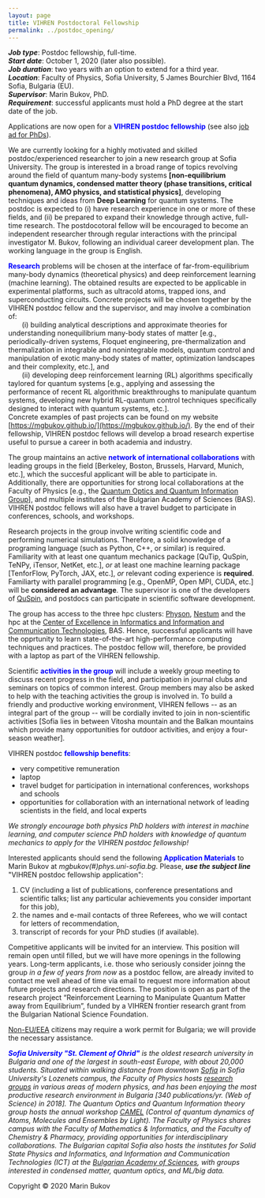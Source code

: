 ```yaml
---
layout: page
title: VIHREN Postdoctoral Fellowship
permalink: ../postdoc_opening/
---
```


***Job type***: Postdoc fellowship, full-time. <br/>
***Start date***: October 1, 2020 (later also possible). <br/>
***Job duration***: two years with an option to extend for a third year. <br/>
***Location***: Faculty of Physics, Sofia University, 5 James Bourchier Blvd, 1164 Sofia, Bulgaria (EU). <br/>
***Supervisor***: Marin Bukov, PhD. <br/>
***Requirement***: successful applicants must hold a PhD degree at the start date of the job.

Applications are now open for a <span style="color:blue">**VIHREN postdoc fellowship**</span> (see also [job ad for PhDs]({{site.baseurl}}/PhD_opening/)).

We are currently looking for a highly motivated and skilled postdoc/experienced researcher to join a new research group at Sofia University. The group is interested in a broad range of topics revolving around the field of quantum many-body systems **[non-equilibrium quantum dynamics, condensed matter theory (phase transitions, critical phenomena), AMO physics, and statistical physics]**, developing techniques and ideas from **Deep Learning** for quantum systems. The postdoc is expected to (i) have research experience in one or more of these fields, and (ii) be prepared to expand their knowledge through active, full-time research. The postdocotoral fellow will be encouraged to become an independent researcher through regular interactions with the principal investigator M. Bukov, following an individual career development plan.  The working language in the group is English.


<span style="color:blue">**Research**</span> problems will be chosen at the interface of far-from-equilibrium many-body dynamics (theoretical physics) and deep reinforcement learning (machine learning). The obtained results are expected to be applicable in experimental platforms, such as ultracold atoms, trapped ions, and superconducting circuits. Concrete projects will be chosen together by the VIHREN postdoc fellow and the supervisor, and may involve a combination of: <br/>
&nbsp;&nbsp;&nbsp;&nbsp;&nbsp;&nbsp; (i)   building analytical descriptions and approximate theories for understanding nonequilibrium many-body states of matter [e.g., periodically-driven systems, Floquet engineering, pre-thermalization and thermalization in integrable and nonintegrable models, quantum control and manipulation of exotic many-body states of matter, optimization landscapes and their complexity, etc.], and <br/>
&nbsp;&nbsp;&nbsp;&nbsp;&nbsp;&nbsp; (ii)   developing deep reinforcement learning (RL) algorithms specifically taylored for quantum systems [e.g., applying and assessing the performance of recent RL algorithmic breakthroughs to manipulate quantum systems, developing new hybrid RL-quantum control techniques specifically designed to interact with quantum systems, etc.]. <br/>
Concrete examples of past projects can be found on my website [https://mgbukov.github.io/](https://mgbukov.github.io/). By the end of their fellowship, VIHREN postdoc fellows will develop a broad research expertise useful to pursue a career in both academia and industry.

The group maintains an active <span style="color:blue">**network of international collaborations**</span> with leading groups in the field [Berkeley, Boston, Brussels, Harvard, Munich, etc.], which the succesful applicant will be able to participate in. Additionally, there are opportunities for strong local collaborations at the Faculty of Physics [e.g., the [Quantum Optics and Quantum Information Group](http://quantum-bg.org/group/)], and multiple institutes of the Bulgarian Academy of Sciences (BAS). 
VIHREN postdoc fellows will also have a travel budget to participate in conferences, schools, and workshops. 

Research projects in the group involve writing scientific code and performing numerical simulations. Therefore, a solid knowledge of a programing language (such as Python, C++, or similar) is required. Familiarity with at least one quantum mechanics package [QuTip, QuSpin, TeNPy, iTensor, NetKet, etc.], *or* at least one machine learning package [TenforFlow, PyTorch, JAX, etc.], *or* relevant coding experience is **required**. Familiarty with parallel programming [e.g., OpenMP, Open MPI, CUDA, etc.] will be **considered an advantage**. The supervisor is one of the developers of [QuSpin](http://weinbe58.github.io/QuSpin/), and postdocs can participate in scientific software development. 

The group has access to the three hpc clusters: [Physon](http://physon.phys.uni-sofia.bg/about-physon-en), [Nestum](http://hpc-lab.sofiatech.bg/home/) and the hpc at the [Center of Excellence in Informatics and Information and Communication Technologies](http://ict.acad.bg/?page_id=41), BAS. Hence, successful applicants will have the opprtunity to learn state-of-the-art high-performance computing techniques and practices. The postdoc fellow will, therefore, be provided with a laptop as part of the VIHREN fellowship.

Scientific  <span style="color:blue">**activities in the group**</span> will include a weekly group meeting to discuss recent progress in the field, and participation in journal clubs and seminars on topics of common interest. Group members may also be asked to help with the teaching activities the group is involved in. To build a friendly and productive working environment, VIHREN fellows -- as an integral part of the group --  will be cordially invited to join in non-scientific activities [Sofia lies in between Vitosha mountain and the Balkan mountains which provide many opportunities for outdoor activities, and enjoy a four-season weather].

VIHREN postdoc <span style="color:blue">**fellowship benefits**</span>:
* very competitive remuneration
* laptop
* travel budget for participation in international conferences, workshops and schools
* opportunities for collaboration with an international network of leading scientists in the field, and local experts

*We strongly encourage both physics PhD holders with interest in machine learning, and computer science PhD holders with knowledge of quantum mechanics to apply for the VIHREN postdoc fellowship!*

Interested applicants should send the following <span style="color:blue">**Application Materials**</span> to Marin Bukov at *mgbukov(#)phys.uni-sofia.bg*. Please, ***use the subject line*** "VIHREN postdoc fellowship application": <br/>
1) CV (including a list of publications, conference presentations and scientific talks; list any particular achievements you consider important for this job), <br/>
2) the names and e-mail contacts of three Referees, who we will contact for letters of recommendation, <br/>
3) transcript of records for your PhD studies (if available). <br/>

Competitive applicants will be invited for an interview. This position will remain open until filled, but we will have more openings in the following years. Long-term applicants, i.e. those who seriously consider joinng the group *in a few of years from now* as a postdoc fellow, are already invited to contact me well ahead of time via email to request more information about future projects and research directions. The position is open as part of the research project “Reinforcement Learning to Manipulate Quantum Matter away from Equilibrium”, funded by a VIHREN frontier research grant from the Bulgarian National Science Foundation.

[Non-EU/EEA](https://en.wikipedia.org/wiki/European_Economic_Area) citizens may require a work permit for Bulgaria; we will provide the necessary assistance. 

*<span style="color:blue">**Sofia University "St. Clement of Ohrid"**</span> is the oldest research university in Bulgaria and one of the largest in south-east Europe, with about 20,000 students. Situated within walking distance from downtown [Sofia](https://en.wikipedia.org/wiki/Sofia) in Sofia University's Lozenets campus, the Faculty of Physics hosts [research groups](https://www.uni-sofia.bg/index.php/eng/the_university/faculties/faculty_of_physics2/departments) in various areas of modern physics, and has been enjoying the most productive research environment in Bulgaria [340 publications/yr. (Web of Science) in 2018]. The Quantum Optics and Quantum Information theory group hosts the annual workshop [CAMEL](http://camel16.quantum-bg.org/) (Control of quantum dynamics of Atoms, Molecules and Ensembles by Light). 
The Faculty of Physics shares campus with the Faculty of Mathematics & Informatics, and the Faculty of Chemistry & Pharmacy, providing opportunities for interdisciplinary collaborations. The Bulgarian capital Sofia also hosts the institutes for Solid State Physics and Informatics, and Information and Communication Technologies (ICT) at the [Bulgarian Academy of Sciences](http://www.bas.bg/en/), with groups interested in condensed matter, quantum optics, and ML/big data.* 


Copyright © 2020 Marin Bukov


